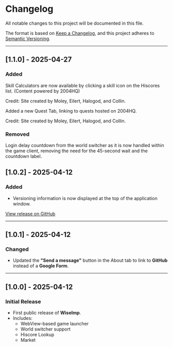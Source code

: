 # Changelog

All notable changes to this project will be documented in this file.

The format is based on [Keep a Changelog](https://keepachangelog.com/en/1.0.0/),
and this project adheres to [Semantic Versioning](https://semver.org/spec/v2.0.0.html).

---

## [1.1.0] - 2025-04-27
### Added
Skill Calculators are now available by clicking a skill icon on the Hiscores list.
(Content powered by 2004HQ)

Credit: Site created by Moley, Eilert, Halogod, and Collin.

Added a new Quest Tab, linking to quests hosted on 2004HQ.

Credit: Site created by Moley, Eilert, Halogod, and Collin.

### Removed
Login delay countdown from the world switcher as it is now handled within the game client, removing the need for the 45-second wait and the countdown label.

## [1.0.2] - 2025-04-12
### Added
- Versioning information is now displayed at the top of the application window.

[View release on GitHub](https://github.com/CarnivoreInsaneRoss/WiseImp/releases/tag/v1.0.2)

---

## [1.0.1] - 2025-04-12
### Changed
- Updated the **"Send a message"** button in the About tab to link to **GitHub** instead of a **Google Form**.

---

## [1.0.0] - 2025-04-12
### Initial Release
- First public release of **WiseImp**.
- Includes:
  - WebView-based game launcher
  - World switcher support
  - Hiscore Lookup
  - Market
